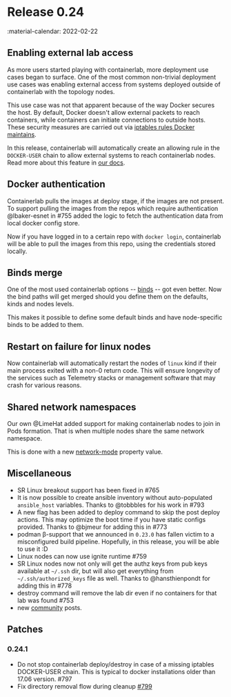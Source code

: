 # Release 0.24
:material-calendar: 2022-02-22

## Enabling external lab access
As more users started playing with containerlab, more deployment use cases began to surface. One of the most common non-trivial deployment use cases was enabling external access from systems deployed outside of containerlab with the topology nodes.

This use case was not that apparent because of the way Docker secures the host. By default, Docker doesn't allow external packets to reach containers, while containers can initiate connections to outside hosts. These security measures are carried out via [iptables rules Docker maintains](https://docs.docker.com/network/iptables/).

In this release, containerlab will automatically create an allowing rule in the `DOCKER-USER` chain to allow external systems to reach containerlab nodes. Read more about this feature in [our docs](../manual/network.md#external-access).

## Docker authentication
Containerlab pulls the images at deploy stage, if the images are not present. To support pulling the images from the repos which require authentication @lbaker-esnet in #755 added the logic to fetch the authentication data from local docker config store.

Now if you have logged in to a certain repo with `docker login`, containerlab will be able to pull the images from this repo, using the credentials stored locally.

## Binds merge
One of the most used containerlab options -- [binds](../manual/nodes.md#binds) -- got even better. Now the bind paths will get merged should you define them on the defaults, kinds and nodes levels.

This makes it possible to define some default binds and have node-specific binds to be added to them.

## Restart on failure for linux nodes
Now containerlab will automatically restart the nodes of `linux` kind if their main process exited with a non-0 return code. This will ensure longevity of the services such as Telemetry stacks or management software that may crash for various reasons.

## Shared network namespaces
Our own @LimeHat added support for making containerlab nodes to join in Pods formation. That is when multiple nodes share the same network namespace.

This is done with a new [network-mode](../manual/nodes.md#network-mode) property value.

## Miscellaneous
* SR Linux breakout support has been fixed in #765
* It is now possible to create ansible inventory without auto-populated `ansible_host` variables. Thanks to @tobbbles for his work in #793
* A new flag has been added to deploy command to skip the post deploy actions. This may optimize the boot time if you have static configs provided. Thanks to @bjmeur for adding this in #773
* podman β-support that we announced in `0.23.0` has fallen victim to a misconfigured build pipeline. Hopefully, in this release, you will be able to use it :D
* Linux nodes can now use ignite runtime #759
* SR Linux nodes now not only will get the authz keys from pub keys available at `~/.ssh` dir, but will also get everything from `~/.ssh/authorized_keys` file as well. Thanks to @hansthienpondt for adding this in #778
* destroy command will remove the lab dir even if no containers for that lab was found #753
* new [community](../community.md) posts.

## Patches

### 0.24.1
* Do not stop containerlab deploy/destroy in case of a missing iptables DOCKER-USER chain. This is typical to docker installations older than 17.06 version. #797
* Fix directory removal flow during cleanup [#799](https://github.com/srl-labs/containerlab/issues/799)